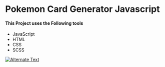 # Pokemon Card Generator Javascript

#### This Project uses the Following tools

- JavaScript
- HTML
- CSS
- SCSS

[![Alternate Text]({img\pokiImage.jpg})]({video-url} "Link Title")
